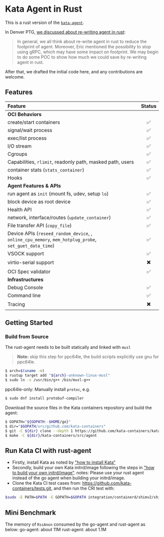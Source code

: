 # Kata Agent in Rust

This is a rust version of the [`kata-agent`](https://github.com/kata-containers/agent).

In Denver PTG, [we discussed about re-writing agent in rust](https://etherpad.openstack.org/p/katacontainers-2019-ptg-denver-agenda):

> In general, we all think about re-write agent in rust to reduce the footprint of agent. Moreover, Eric mentioned the possibility to stop using gRPC, which may have some impact on footprint. We may begin to do some POC to show how much we could save by re-writing agent in rust.

After that, we drafted the initial code here, and any contributions are welcome.

## Features

| Feature | Status |
| :--|:--:|
| **OCI Behaviors** |
| create/start containers | :white_check_mark: |
| signal/wait process     | :white_check_mark: |
| exec/list process       | :white_check_mark: |
| I/O stream              | :white_check_mark: |
| Cgroups                 | :white_check_mark: |
| Capabilities, `rlimit`, readonly path, masked path, users | :white_check_mark: |
| container stats (`stats_container`)                     | :white_check_mark: |
| Hooks                   | :white_check_mark: |
| **Agent Features & APIs** |
| run agent as `init` (mount fs, udev, setup `lo`) | :white_check_mark: |
| block device as root device                      | :white_check_mark: |
| Health API                                       | :white_check_mark: |
| network, interface/routes (`update_container`)   | :white_check_mark: |
| File transfer API (`copy_file`)                  | :white_check_mark: |
| Device APIs (`reseed_random_device`, , `online_cpu_memory`, `mem_hotplug_probe`, `set_guet_data_time`) | :white_check_mark: |
| VSOCK support                                    | :white_check_mark: |
| virtio-serial support                            | :heavy_multiplication_x: |
| OCI Spec validator                               | :white_check_mark: |
| **Infrastructures**|
| Debug Console | :white_check_mark: |
| Command line  | :white_check_mark: |
| Tracing       | :heavy_multiplication_x: |

## Getting Started

### Build from Source
The rust-agent needs to be built statically and linked with `musl`

> **Note:** skip this step for ppc64le, the build scripts explicitly use gnu for ppc64le.

```bash
$ arch=$(uname -m)
$ rustup target add "${arch}-unknown-linux-musl"
$ sudo ln -s /usr/bin/g++ /bin/musl-g++
```

ppc64le-only: Manually install `protoc`, e.g.
```bash
$ sudo dnf install protobuf-compiler
```

Download the source files in the Kata containers repository and build the agent:
```bash
$ GOPATH="${GOPATH:-$HOME/go}"
$ dir="$GOPATH/src/github.com/kata-containers"
$ git -C ${dir} clone --depth 1 https://github.com/kata-containers/kata-containers
$ make -C ${dir}/kata-containers/src/agent
```

## Run Kata CI with rust-agent
   * Firstly, install Kata as noted by ["how to install Kata"](../../docs/install/README.md)
   * Secondly, build your own Kata initrd/image following the steps in ["how to build your own initrd/image"](../../docs/Developer-Guide.md#create-and-install-rootfs-and-initrd-image).
notes: Please use your rust agent instead of the go agent when building your initrd/image.
   * Clone the Kata CI test cases from: https://github.com/kata-containers/tests.git, and then run the CRI test with:

```bash
$sudo -E PATH=$PATH -E GOPATH=$GOPATH integration/containerd/shimv2/shimv2-tests.sh
```

## Mini Benchmark
The memory of `RssAnon` consumed by the go-agent and rust-agent as below:
go-agent: about 11M
rust-agent: about 1.1M

